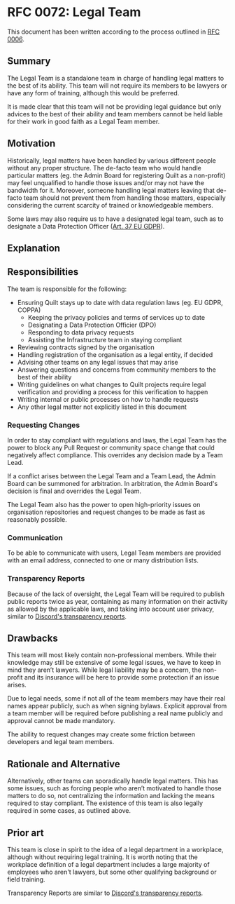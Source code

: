 # RFC 0072: Legal Team

This document has been written according to the process outlined in [RFC 0006](https://github.com/QuiltMC/rfcs/blob/main/structure/0006-governance.md#teams).

## Summary

The Legal Team is a standalone team in charge of handling legal matters to the best of its ability. This team will not require its members to be lawyers
or have any form of training, although this would be preferred.

It is made clear that this team will not be providing legal guidance but only advices to the best of their ability and team members cannot be held
liable for their work in good faith as a Legal Team member.

## Motivation

Historically, legal matters have been handled by various different people without any proper structure. The de-facto team who would handle particular
matters (eg. the Admin Board for registering Quilt as a non-profit) may feel unqualified to handle those issues and/or may not have the bandwidth for it.
Moreover, someone handling legal matters leaving that de-facto team should not prevent them from handling those matters, especially
considering the current scarcity of trained or knowledgeable members.

Some laws may also require us to have a designated legal team, such as to designate a Data Protection Officer
([Art. 37 EU GDPR](https://gdpr-info.eu/art-37-gdpr/)).

## Explanation

## Responsibilities

The team is responsible for the following:

- Ensuring Quilt stays up to date with data regulation laws (eg. EU GDPR, COPPA)
    - Keeping the privacy policies and terms of services up to date
    - Designating a Data Protection Officier (DPO)
    - Responding to data privacy requests
    - Assisting the Infrastructure team in staying compliant
- Reviewing contracts signed by the organisation
- Handling registration of the organisation as a legal entity, if decided
- Advising other teams on any legal issues that may arise
- Answering questions and concerns from community members to the best of their ability
- Writing guidelines on what changes to Quilt projects require legal verification and providing a process for this verification to happen
- Writing internal or public processes on how to handle requests
- Any other legal matter not explicitly listed in this document

### Requesting Changes

In order to stay compliant with regulations and laws, the Legal Team has the power to block any Pull Request or community space change that
could negatively affect compliance. This overrides any decision made by a Team Lead.

If a conflict arises between the Legal Team and a Team Lead, the Admin Board can be summoned for arbitration. In arbitration, the
Admin Board's decision is final and overrides the Legal Team.

The Legal Team also has the power to open high-priority issues on organisation repositories and request changes to be
made as fast as reasonably possible.

### Communication

To be able to communicate with users, Legal Team members are provided with an email address, connected to one or many distribution lists.

### Transparency Reports

Because of the lack of oversight, the Legal Team will be required to publish public reports twice as year, containing as many information on
their activity as allowed by the applicable laws, and taking into account user privacy, similar to [Discord's transparency reports](https://discord.com/tags/transparency-reports).

## Drawbacks

This team will most likely contain non-professional members. While their knowledge may still be extensive of some legal issues, we have to keep in
mind they aren’t lawyers.
While legal liability may be a concern, the non-profit and its insurance will be here to provide some protection if an issue arises.

Due to legal needs, some if not all of the team members may have their real names appear publicly, such as when signing bylaws.
Explicit approval from a team member will be required before publishing a real name publicly and approval cannot be made mandatory.

The ability to request changes may create some friction between developers and legal team members.

## Rationale and Alternative

Alternatively, other teams can sporadically handle legal matters. This has some issues, such as forcing people who aren’t motivated to handle those
matters to do so, not centralizing the information and lacking the means required to stay compliant. The existence of this team is also legally required
in some cases, as outlined above.

## Prior art

This team is close in spirit to the idea of a legal department in a workplace, although without requiring legal training. It is worth noting that
the workplace definition of a legal department includes a large majority of employees who aren't lawyers, but some other qualifying background
or field training.

Transparency Reports are similar to [Discord's transparency reports](https://discord.com/tags/transparency-reports).

